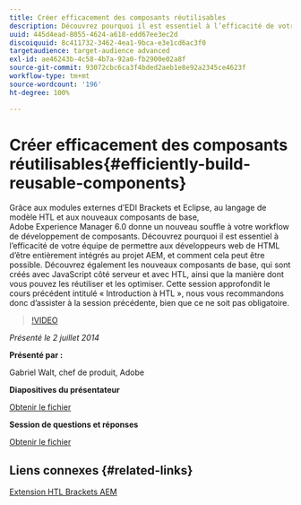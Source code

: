 ```yaml
---
title: Créer efficacement des composants réutilisables
description: Découvrez pourquoi il est essentiel à l’efficacité de votre équipe de permettre aux développeurs web de HTML d’être entièrement intégrés au projet AEM, et comment cela peut être possible. Découvrez également les nouveaux composants de base, qui sont créés avec JavaScript côté serveur et avec HTL, ainsi que la manière dont vous pouvez les réutiliser et les optimiser.
uuid: 445d4ead-8055-4624-a618-edd67ee3ec2d
discoiquuid: 8c411732-3462-4ea1-9bca-e3e1cd6ac3f0
targetaudience: target-audience advanced
exl-id: ae46243b-4c58-4b7a-92a0-fb2900e02a8f
source-git-commit: 93072cbc6ca3f4bded2aeb1e8e92a2345ce4623f
workflow-type: tm+mt
source-wordcount: '196'
ht-degree: 100%

---
```


# Créer efficacement des composants réutilisables{#efficiently-build-reusable-components}

Grâce aux modules externes d’EDI Brackets et Eclipse, au langage de modèle HTL et aux nouveaux composants de base, Adobe Experience Manager 6.0 donne un nouveau souffle à votre workflow de développement de composants. Découvrez pourquoi il est essentiel à l’efficacité de votre équipe de permettre aux développeurs web de HTML d’être entièrement intégrés au projet AEM, et comment cela peut être possible. Découvrez également les nouveaux composants de base, qui sont créés avec JavaScript côté serveur et avec HTL, ainsi que la manière dont vous pouvez les réutiliser et les optimiser. Cette session approfondit le cours précédent intitulé « Introduction à HTL », nous vous recommandons donc d’assister à la session précédente, bien que ce ne soit pas obligatoire.

>[!VIDEO](https://video.tv.adobe.com/v/19503/?quality=9)

*Présenté le 2 juillet 2014*

**Présenté par :**

Gabriel Walt, chef de produit, Adobe

**Diapositives du présentateur**

[Obtenir le fichier](assets/efficiently-build-reusable-components.pdf)

**Session de questions et réponses**

[Obtenir le fichier](assets/efficiently-build-reusable-components-q-a.pdf)

## Liens connexes {#related-links}

[Extension HTL Brackets AEM](https://github.com/Adobe-Marketing-Cloud/aem-brackets-extension#AEM6#BeautifulMarkup)

<!--
[Get back to the Overview](https://helpx.adobe.com/experience-manager/kt/eseminars/gems/aem-index.html)
-->
